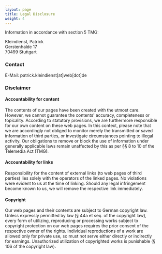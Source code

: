 ```yaml
---
layout: page
title: Legal Disclosure
weight: 4
---
```



Information in accordance with section 5 TMG:

Kleindienst, Patrick<br/>
Gerstenhalde 17<br/>
70499 Stuttgart<br/>

### Contact

E-Mail: patrick.kleindienst[at]web[dot]de


### Disclaimer

#### Accountability for content
The contents of our pages have been created with the utmost care. However, we cannot guarantee the contents' accuracy, completeness or topicality. 
According to statutory provisions, we are furthermore responsible for our own content on these web pages. In this context, please note that we are accordingly not obliged to monitor merely the transmitted or saved information of third parties, or investigate circumstances pointing to illegal activity. 
Our obligations to remove or block the use of information under generally applicable laws remain unaffected by this as per §§ 8 to 10 of the Telemedia Act (TMG).

#### Accountability for links
Responsibility for the content of external links (to web pages of third parties) lies solely with the operators of the linked pages. No violations were evident to us at the time of linking. Should any legal infringement become known to us, we will remove the respective link immediately.

#### Copyright
Our web pages and their contents are subject to German copyright law. Unless expressly permitted by law (§ 44a et seq. of the copyright law), every form of utilizing, reproducing or processing works subject to copyright protection on our web pages requires the prior consent of the respective owner of the rights. Individual reproductions of a work are allowed only for private use, so must not serve either directly or indirectly for earnings. Unauthorized utilization of copyrighted works is punishable (§ 106 of the copyright law).
